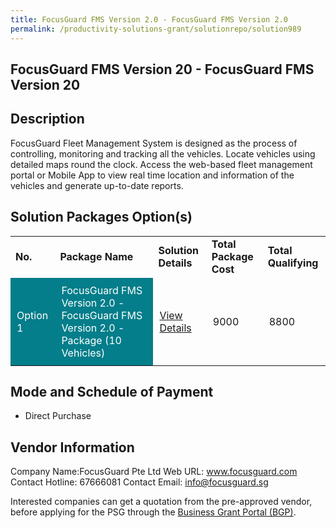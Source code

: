 ```yaml
---
title: FocusGuard FMS Version 2.0 - FocusGuard FMS Version 2.0
permalink: /productivity-solutions-grant/solutionrepo/solution989
---
```


## FocusGuard FMS Version 20 - FocusGuard FMS Version 20

## Description

FocusGuard Fleet Management System is designed as the process of controlling, monitoring and tracking all the vehicles. Locate vehicles using detailed maps round the clock. Access the web-based fleet management portal or Mobile App to view real time location and information of the vehicles and generate up-to-date reports.

## Solution Packages Option(s)

<table>
<tr>
<td><b>No.</b></td>
<td><b>Package Name</b></td>
<td><b>Solution Details</b></td>
<td><b>Total Package Cost</b></td>
<td><b>Total Qualifying</b></td>
</tr>
<tr>
<td style='padding: 10px; background-color: #037E8A; color: #FFFFFF;'>Option 1</td>
<td style='padding: 10px; background-color: #037E8A; color: #FFFFFF;'>FocusGuard FMS Version 2.0 - FocusGuard FMS Version 2.0 - Package (10 Vehicles)</td>
<td style='padding: 10px;'><a href='https://www.gobusiness.gov.sg/images/psg/Desensitised_Focusguard_20200185_Annex_3_Part_5.pdf' target='_blank'>View Details</a></td>
<td style='padding: 10px;'>9000</td>
<td style='padding: 10px;'>8800</td>
</tr>
</table>

## Mode and Schedule of Payment

 - Direct Purchase

## Vendor Information

 Company Name:FocusGuard Pte Ltd 
Web URL: www.focusguard.com 
Contact Hotline: 67666081 
Contact Email: info@focusguard.sg 


Interested companies can get a quotation from the pre-approved vendor, before applying for the PSG through the <a href='https://www.businessgrants.gov.sg/'>Business Grant Portal (BGP)</a>.

<script src="/jquery/resize-tables.js"></script>
